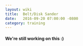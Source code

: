 ```yaml
---
layout: wiki
title:  Belt/Disk Sander
date:   2016-09-20 07:00:00 -0800
category: training
---
```


#### We're still working on this :)
